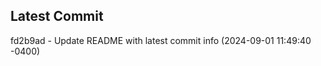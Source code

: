 
## Latest Commit
fd2b9ad - Update README with latest commit info (2024-09-01 11:49:40 -0400) <Yunxi-Zhou>
